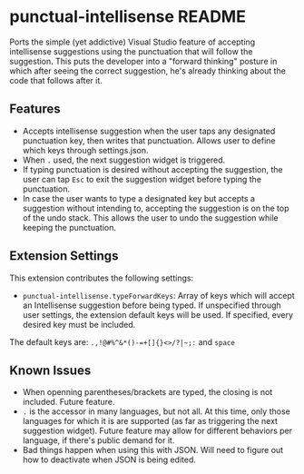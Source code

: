 # punctual-intellisense README

Ports the simple (yet addictive) Visual Studio feature of accepting intellisense suggestions using the punctuation that will follow the suggestion. This puts the developer into a "forward thinking" posture in which after seeing the correct suggestion, he's already thinking about the code that follows after it.

## Features

* Accepts intellisense suggestion when the user taps any designated punctuation key, then writes that punctuation. Allows user to define which keys through settings.json.
* When `.` used, the next suggestion widget is triggered.
* If typing punctuation is desired without accepting the suggestion, the user can tap `Esc` to exit the suggestion widget before typing the punctuation.
* In case the user wants to type a designated key but accepts a suggestion without intending to, accepting the suggestion is on the top of the undo stack. This allows the user to undo the suggestion while keeping the punctuation.


<!-- For example if there is an image subfolder under your extension project workspace:

\!\[feature X\]\(images/feature-x.png\)

> Tip: Many popular extensions utilize animations. This is an excellent way to show off your extension! We recommend short, focused animations that are easy to follow. -->

## Extension Settings

This extension contributes the following settings:

* `punctual-intellisense.typeForwardKeys`: Array of keys which will accept an Intellisense suggestion before being typed. If unspecified through user settings, the extension default keys will be used. If specified, every desired key must be included.

The default keys are: `.,!@#%^&*()-=+[]{}<>/?|~;:` and `space`

## Known Issues

* When openning parentheses/brackets are typed, the closing is not included. Future feature.
* `.` is the accessor in many languages, but not all. At this time, only those languages for which it is are supported (as far as triggering the next suggestion widget). Future feature may allow for different behaviors per language, if there's public demand for it.
* Bad things happen when using this with JSON. Will need to figure out how to deactivate when JSON is being edited.

<!-- ## Release Notes

### 1.0.0

Initial release of ...

-----------------------------------------------------------------------------------------------------------

## Working with Markdown

**Note:** You can author your README using Visual Studio Code.  Here are some useful editor keyboard shortcuts:

* Split the editor (`Cmd+\` on OSX or `Ctrl+\` on Windows and Linux)
* Toggle preview (`Shift+CMD+V` on OSX or `Shift+Ctrl+V` on Windows and Linux)
* Press `Ctrl+Space` (Windows, Linux) or `Cmd+Space` (OSX) to see a list of Markdown snippets

### For more information

* [Visual Studio Code's Markdown Support](http://code.visualstudio.com/docs/languages/markdown)
* [Markdown Syntax Reference](https://help.github.com/articles/markdown-basics/)
